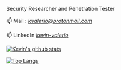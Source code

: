 Security Researcher and Penetration Tester


📫 Mail : [*kvalerio@protonmail.com*](mailto:kvalerio@protonmail.com) 

📫 LinkedIn [*kevin-valerio*](https://www.linkedin.com/in/kevin-valerio/)

[![Kevin's github stats](https://github-readme-stats.vercel.app/api?username=kevin-valerio&theme=calm&show_icons=true)](https://github.com/anuraghazra/github-readme-stats)


[![Top Langs](https://github-readme-stats.vercel.app/api/top-langs/?username=kevin-valerio&layout=compact&theme=calm&show_icons=true)](https://github.com/anuraghazra/github-readme-stats)

